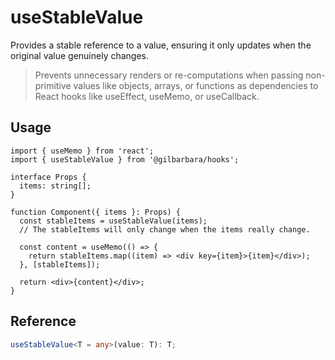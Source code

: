 # useStableValue

Provides a stable reference to a value, ensuring it only updates when the original value genuinely changes.

> Prevents unnecessary renders or re-computations when passing non-primitive values like objects, arrays, or functions as dependencies to React hooks like useEffect, useMemo, or useCallback.

## Usage

```tsx
import { useMemo } from 'react';
import { useStableValue } from '@gilbarbara/hooks';

interface Props {
  items: string[];
}

function Component({ items }: Props) {
  const stableItems = useStableValue(items);
  // The stableItems will only change when the items really change.
  
  const content = useMemo(() => {
    return stableItems.map((item) => <div key={item}>{item}</div>);
  }, [stableItems]);

  return <div>{content}</div>;
}
```

## Reference

```typescript
useStableValue<T = any>(value: T): T;
```
